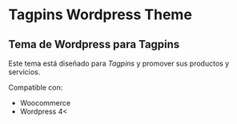 # Tagpins Wordpress Theme
## Tema de Wordpress para Tagpins

Este tema está diseñado para *Tagpins* y promover sus productos y servicios.

Compatible con:

- Woocommerce
- Wordpress 4<